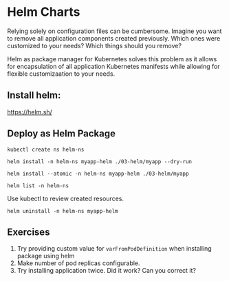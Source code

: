 # Helm Charts

Relying solely on configuration files can be cumbersome. Imagine you want to
remove all application components created previously. Which ones were customized
to your needs? Which things should you remove?

Helm as package manager for Kubernetes solves this problem as it allows for
encapsulation of all application Kubernetes manifests while allowing for
flexible customizaation to your needs.

## Install helm:

https://helm.sh/

## Deploy as Helm Package

```shell
kubectl create ns helm-ns
```

```shell
helm install -n helm-ns myapp-helm ./03-helm/myapp --dry-run
```

```shell
helm install --atomic -n helm-ns myapp-helm ./03-helm/myapp
```

```shell
helm list -n helm-ns
```

Use kubectl to review created resources.

```shell
helm uninstall -n helm-ns myapp-helm
```

## Exercises

1. Try providing custom value for `varFromPodDefinition` when installing package
   using helm
2. Make number of pod replicas configurable.
3. Try installing application twice. Did it work? Can you correct it?
